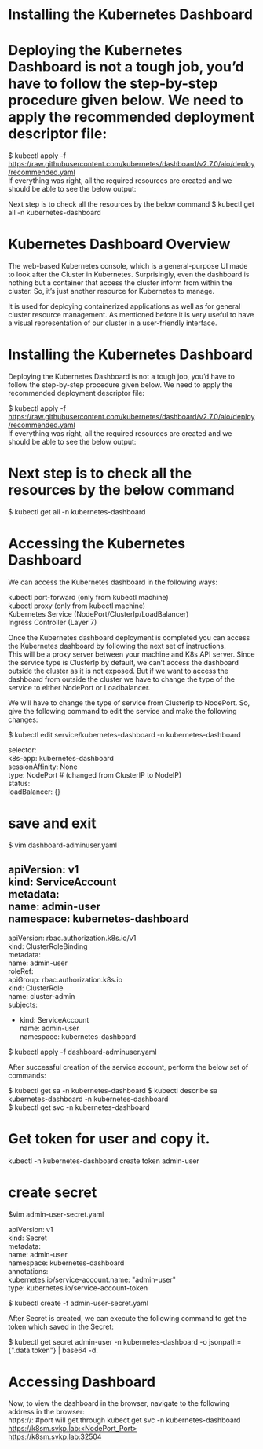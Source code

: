 # Installing the Kubernetes Dashboard
# Deploying the Kubernetes Dashboard is not a tough job, you’d have to follow the step-by-step procedure given below. We need to apply the recommended deployment descriptor file:

$ kubectl apply -f https://raw.githubusercontent.com/kubernetes/dashboard/v2.7.0/aio/deploy/recommended.yaml  
If everything was right, all the required resources are created and we should be able to see the below output:

Next step is to check all the resources by the below command
$ kubectl get all -n kubernetes-dashboard  

# Kubernetes Dashboard Overview  
The web-based Kubernetes console, which is a general-purpose UI made to look after the Cluster in Kubernetes. Surprisingly, even the dashboard is nothing but a container that access the cluster inform from within the cluster. So, it’s just another resource for Kubernetes to manage.

It is used for deploying containerized applications as well as for general cluster resource management. As mentioned before it is very useful to have a visual representation of our cluster in a user-friendly interface.

# Installing the Kubernetes Dashboard
Deploying the Kubernetes Dashboard is not a tough job, you’d have to follow the step-by-step procedure given below. We need to apply the recommended deployment descriptor file:

$ kubectl apply -f https://raw.githubusercontent.com/kubernetes/dashboard/v2.7.0/aio/deploy/recommended.yaml  
If everything was right, all the required resources are created and we should be able to see the below output:  

# Next step is to check all the resources by the below command  
$ kubectl get all -n kubernetes-dashboard  

# Accessing the Kubernetes Dashboard
We can access the Kubernetes dashboard in the following ways:  

kubectl port-forward (only from kubectl machine)  
kubectl proxy (only from kubectl machine)  
Kubernetes Service (NodePort/ClusterIp/LoadBalancer)  
Ingress Controller (Layer 7)  

Once the Kubernetes dashboard deployment is completed you can access the Kubernetes dashboard by following the next set of instructions.  
This will be a proxy server between your machine and K8s API server. Since the service type is ClusterIp by default, we can’t access the dashboard outside the cluster as it is not exposed. But if we want to access the dashboard from outside the cluster we have to change the type of the service to either NodePort or Loadbalancer.   

We will have to change the type of service from ClusterIp to NodePort. So, give the following command to edit the service and make the following changes:  

$ kubectl edit service/kubernetes-dashboard -n kubernetes-dashboard  

selector:  
    k8s-app: kubernetes-dashboard  
  sessionAffinity: None  
  type: NodePort # (changed from ClusterIP to NodeIP)   
status:  
  loadBalancer: {}  
# save and exit  

$ vim dashboard-adminuser.yaml 

apiVersion: v1  
kind: ServiceAccount  
metadata:  
  name: admin-user  
  namespace: kubernetes-dashboard  
---
apiVersion: rbac.authorization.k8s.io/v1  
kind: ClusterRoleBinding  
metadata:  
  name: admin-user  
roleRef:  
  apiGroup: rbac.authorization.k8s.io  
  kind: ClusterRole  
  name: cluster-admin  
subjects:  
- kind: ServiceAccount  
  name: admin-user  
  namespace: kubernetes-dashboard  

$ kubectl apply -f dashboard-adminuser.yaml  

After successful creation of the service account, perform the below set of commands:

$ kubectl get sa -n kubernetes-dashboard
$ kubectl describe sa kubernetes-dashboard -n kubernetes-dashboard  
$ kubectl get svc -n kubernetes-dashboard  

# Get token for user and copy it.
kubectl -n kubernetes-dashboard create token admin-user

# create secret
$vim admin-user-secret.yaml

apiVersion: v1  
kind: Secret  
metadata:  
  name: admin-user  
  namespace: kubernetes-dashboard  
  annotations:  
    kubernetes.io/service-account.name: "admin-user"  
type: kubernetes.io/service-account-token

$ kubectl create -f admin-user-secret.yaml

After Secret is created, we can execute the following command to get the token which saved in the Secret:

$ kubectl get secret admin-user -n kubernetes-dashboard -o jsonpath={".data.token"} | base64 -d.

# Accessing Dashboard
Now, to view the dashboard in the browser, navigate to the following address in the browser:  
https://<NodeIp>:<dashboard port> #port will get through kubect get svc -n kubernetes-dashboard  
https://k8sm.svkp.lab:<NodePort_Port>  
https://k8sm.svkp.lab:32504